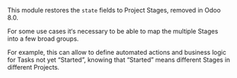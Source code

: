 This module restores the `state` fields to Project Stages, removed in Odoo 8.0.

For some use cases it‘s necessary to be able to map the multiple Stages into 
a few broad groups.

For example, this can allow to define automated actions and business logic for 
Tasks not yet “Started”, knowing that “Started” means different Stages in 
different Projects.
